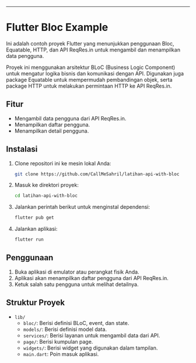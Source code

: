 ---

# Flutter Bloc Example

Ini adalah contoh proyek Flutter yang menunjukkan penggunaan Bloc, Equatable, HTTP, dan API ReqRes.in untuk mengambil dan menampilkan data pengguna.

Proyek ini menggunakan arsitektur BLoC (Business Logic Component) untuk mengatur logika bisnis dan komunikasi dengan API. Digunakan juga package Equatable untuk mempermudah pembandingan objek, serta package HTTP untuk melakukan permintaan HTTP ke API ReqRes.in.

## Fitur

- Mengambil data pengguna dari API ReqRes.in.
- Menampilkan daftar pengguna.
- Menampilkan detail pengguna.


## Instalasi

1. Clone repositori ini ke mesin lokal Anda:

   ```bash
   git clone https://github.com/CallMeSahril/latihan-api-with-bloc
   ```

2. Masuk ke direktori proyek:

   ```bash
   cd latihan-api-with-bloc
   ```

3. Jalankan perintah berikut untuk menginstal dependensi:

   ```bash
   flutter pub get
   ```

4. Jalankan aplikasi:

   ```bash
   flutter run
   ```

## Penggunaan

1. Buka aplikasi di emulator atau perangkat fisik Anda.
2. Aplikasi akan menampilkan daftar pengguna dari API ReqRes.in.
3. Ketuk salah satu pengguna untuk melihat detailnya.

## Struktur Proyek

- `lib/`
  - `bloc/`: Berisi definisi BLoC, event, dan state.
  - `models/`: Berisi definisi model data.
  - `services/`: Berisi layanan untuk mengambil data dari API.
  - `page/`: Berisi kumpulan page.
  - `widgets/`: Berisi widget yang digunakan dalam tampilan.
  - `main.dart`: Poin masuk aplikasi.

